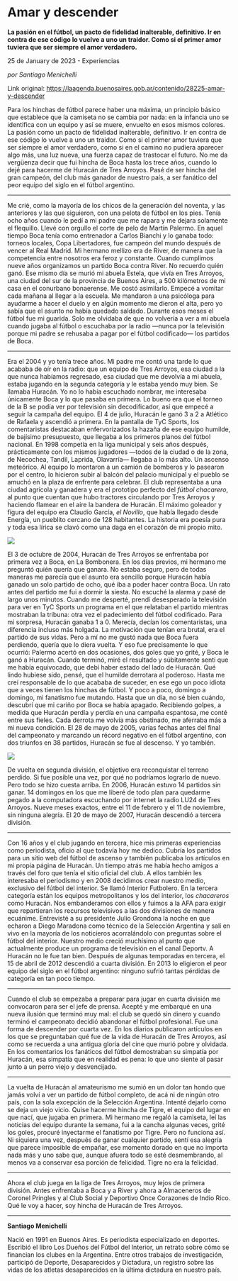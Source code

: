 # Amar y descender

**La pasión en el fútbol, un pacto de fidelidad inalterable, definitivo. Ir en contra de ese código lo vuelve a uno un traidor. Como si el primer amor tuviera que ser siempre el amor verdadero.**

25 de January de 2023 - Experiencias

_por Santiago Menichelli_

Link original: https://laagenda.buenosaires.gob.ar/contenido/28225-amar-y-descender



Para los hinchas de fútbol parece haber una máxima, un principio básico que establece que la camiseta no se cambia por nada: en la infancia uno se identifica con un equipo y así se muere, envuelto en esos mismos colores. La pasión como un pacto de fidelidad inalterable, definitivo. Ir en contra de ese código lo vuelve a uno un traidor. Como si el primer amor tuviera que ser siempre el amor verdadero, como si en el camino no pudiera aparecer algo más, una luz nueva, una fuerza capaz de trastocar el futuro. No me da vergüenza decir que fui hincha de Boca hasta los trece años, cuando lo dejé para hacerme de Huracán de Tres Arroyos. Pasé de ser hincha del gran campeón, del club más ganador de nuestro país, a ser fanático del peor equipo del siglo en el fútbol argentino.




---




Me crié, como la mayoría de los chicos de la generación del noventa, y las anteriores y las que siguieron, con una pelota de fútbol en los pies. Tenía ocho años cuando le pedí a mi padre que me rapara y me dejara solamente el flequillo. Llevé con orgullo el corte de pelo de Martín Palermo. En aquel tiempo Boca tenía como entrenador a Carlos Bianchi y lo ganaba todo: torneos locales, Copa Libertadores, fue campeón del mundo después de vencer al Real Madrid. Mi hermano mellizo era de River, de manera que la competencia entre nosotros era feroz y constante. Cuando cumplimos nueve años organizamos un partido Boca contra River. No recuerdo quién ganó. Ese mismo día se murió mi abuela Estela, que vivía en Tres Arroyos, una ciudad del sur de la provincia de Buenos Aires, a 500 kilómetros de mi casa en el conurbano bonaerense. Me costó asimilarlo. Empecé a vomitar cada mañana al llegar a la escuela. Me mandaron a una psicóloga para ayudarme a hacer el duelo y en algún momento me dieron el alta, pero yo sabía que el asunto no había quedado saldado. Durante esos meses el fútbol fue mi guarida. Solo me olvidaba de que no volvería a ver a mi abuela cuando jugaba al fútbol o escuchaba por la radio —nunca por la televisión porque mi padre se rehusaba a pagar por el fútbol codificado— los partidos de Boca.




---




Era el 2004 y yo tenía trece años. Mi padre me contó una tarde lo que acababa de oír en la radio: que un equipo de Tres Arroyos, esa ciudad a la que nunca habíamos regresado, esa ciudad que me devolvía a mi abuela, estaba jugando en la segunda categoría y le estaba yendo muy bien. Se llamaba Huracán. Yo no lo había escuchado nombrar, me interesaba únicamente Boca y lo que pasaba en primera. Lo bueno era que el torneo de la B se podía ver por televisión sin decodificador, así que empecé a seguir la campaña del equipo. El 4 de julio, Huracán le ganó 3 a 2 a Atlético de Rafaela y ascendió a primera. En la pantalla de TyC Sports, los comentaristas destacaban enfervorizados la hazaña de ese equipo humilde, de bajísimo presupuesto, que llegaba a los primeros planos del fútbol nacional. En 1998 competía en la liga municipal y seis años después, prácticamente con los mismos jugadores —todos de la ciudad o de la zona, de Necochea, Tandil, Laprida, Olavarría— llegaba a lo más alto. Un ascenso meteórico. Al equipo lo montaron a un camión de bomberos y lo pasearon por el centro, lo hicieron subir al balcón del palacio municipal y el pueblo se amuchó en la plaza de enfrente para celebrar. El club representaba a una ciudad agrícola y ganadera y era el prototipo perfecto del *fútbol chacarero*, al punto que cuentan que hubo tractores circulando por Tres Arroyos y haciendo flamear en el aire la bandera de Huracán. El máximo goleador y figura del equipo era Claudio García, *el Novillo*, que había llegado desde Energía, un pueblito cercano de 128 habitantes. La historia era poesía pura y toda esa lírica se clavó como una daga en el corazón de mi propio mito.




![](https://cdn.feater.me/files/images/810345/52f59db9-92fb-44de-9596-ee28b2086129.jpg)




El 3 de octubre de 2004, Huracán de Tres Arroyos se enfrentaba por primera vez a Boca, en La Bombonera. En los días previos, mi hermano me preguntó quién quería que ganara. No estaba seguro, pero de todas maneras me parecía que el asunto era sencillo porque Huracán había ganado un solo partido de ocho, qué iba a poder hacer contra Boca. Un rato antes del partido me fui a dormir la siesta. No escuché la alarma y pasé de largo unos minutos. Cuando me desperté, prendí desesperado la televisión para ver en TyC Sports un programa en el que relataban el partido mientras mostraban la tribuna: otra vez el padecimiento del fútbol codificado. Para mi sorpresa, Huracán ganaba 1 a 0. Merecía, decían los comentaristas, una diferencia incluso más holgada. La motivación que tenían era brutal, era el partido de sus vidas. Pero a mí no me gustó nada que Boca fuera perdiendo, quería que lo diera vuelta. Y eso fue precisamente lo que ocurrió: Palermo acertó en dos ocasiones, dos goles que yo grité, y Boca le ganó a Huracán. Cuando terminó, miré el resultado y súbitamente sentí que me había equivocado, que debí haber estado del lado de Huracán. Qué lindo hubiese sido, pensé, que el humilde derrotara al poderoso. Hasta me creí responsable de lo que acababa de suceder, en ese ego un poco idiota que a veces tienen los hinchas de fútbol. Y poco a poco, domingo a domingo, mi fanatismo fue mutando. Hasta que un día, no sé bien cuándo, descubrí que mi cariño por Boca se había apagado. Recibiendo golpes, a medida que Huracán perdía y perdía en una campaña espantosa, me conté entre sus fieles. Cada derrota me volvía más obstinado, me aferraba más a mi nueva condición. El 28 de mayo de 2005, varias fechas antes del final del campeonato y marcando un récord negativo en el fútbol argentino, con dos triunfos en 38 partidos, Huracán se fue al descenso. Y yo también.




![](https://cdn.feater.me/files/images/810341/e8ba13c6-0fce-497c-955d-f47fa175653c.jpg)




De vuelta en segunda división, el objetivo era reconquistar el terreno perdido. Si fue posible una vez, por qué no podríamos lograrlo de nuevo. Pero todo se hizo cuesta arriba. En 2006, Huracán estuvo 14 partidos sin ganar. 14 domingos en los que me liberé de todo plan para quedarme pegado a la computadora escuchando por internet la radio LU24 de Tres Arroyos. Nueve meses exactos, entre el 11 de febrero y el 11 de noviembre, sin ninguna alegría. El 20 de mayo de 2007, Huracán descendió a tercera división.




---




Con 16 años y el club jugando en tercera, hice mis primeras experiencias como periodista, oficio al que todavía hoy me dedico. Cubría los partidos para un sitio web del fútbol de ascenso y también publicaba los artículos en mi propia página de Huracán. Un tiempo atrás me había hecho amigos a través del foro que tenía el sitio oficial del club. A ellos también les interesaba el periodismo y en 2008 decidimos crear nuestro medio, exclusivo del fútbol del interior. Se llamó Interior Futbolero. En la tercera categoría están los equipos metropolitanos y los del interior, los *chacareros* como Huracán. Nos embanderamos con ellos y fuimos a la AFA para exigir que repartieran los recursos televisivos a las dos divisiones de manera ecuánime. Entrevisté a su presidente Julio Grondona la noche en que echaron a Diego Maradona como técnico de la Selección Argentina y salí en vivo en la mayoría de los noticieros acorralándolo con preguntas sobre el fútbol del interior. Nuestro medio creció muchísimo al punto que actualmente produce un programa de televisión en el canal Deportv. A Huracán no le fue tan bien. Después de algunas temporadas en tercera, el 15 de abril de 2012 descendió a cuarta división. En 2013 lo eligieron el peor equipo del siglo en el fútbol argentino: ninguno sufrió tantas pérdidas de categoría en tan poco tiempo.




---




Cuando el club se empezaba a preparar para jugar en cuarta división me convocaron para ser el jefe de prensa. Acepté y me embarqué en una nueva ilusión que terminó muy mal: el club se quedó sin dinero y cuando terminó el campeonato decidió abandonar el fútbol profesional. Fue una forma de descender por cuarta vez. En los diarios publicaron artículos en los que se preguntaban qué fue de la vida de Huracán de Tres Arroyos, así como se recuerda a una antigua gloria del cine que murió pobre y olvidada. En los comentarios los fanáticos del fútbol demostraban su simpatía por Huracán, esa simpatía que en realidad es pena: lo que uno siente al pasar junto a un perro viejo y desvencijado.




---




La vuelta de Huracán al amateurismo me sumió en un dolor tan hondo que jamás volví a ver un partido de fútbol completo, de acá ni de ningún otro país, con la sola excepción de la Selección Argentina. Intenté dejarlo como se deja un viejo vicio. Quise hacerme hincha de Tigre, el equipo del lugar en que nací, que jugaba en primera. Mi hermano me regaló la camiseta, leí las noticias del equipo durante la semana, fui a la cancha algunas veces, grité los goles, procuré inyectarme el fanatismo por Tigre. Pero no funciona así. Ni siquiera una vez, después de ganar cualquier partido, sentí esa alegría que parece imposible de empañar, ese momento dorado en que no importa nada más y uno sabe que, aunque afuera todo se esté desmembrando, al menos va a conservar esa porción de felicidad. Tigre no era la felicidad.




---




Ahora el club juega en la liga de Tres Arroyos, muy lejos de primera división. Antes enfrentaba a Boca y a River y ahora a Almaceneros de Coronel Pringles y al Club Social y Deportivo Once Corazones de Indio Rico. Qué le voy a hacer, soy hincha de Huracán de Tres Arroyos.




---




**Santiago Menichelli**




Nació en 1991 en Buenos Aires. Es periodista especializado en deportes. Escribió el libro Los Dueños del Fútbol del Interior, un retrato sobre cómo se financian los clubes en la Argentina. Entre otros trabajos de investigación, participó de Deporte, Desaparecidos y Dictadura, un registro sobre las vidas de los atletas desaparecidos en la última dictadura en nuestro país.



